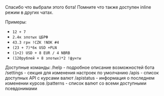 Спасибо что выбрали этого бота!
Помните что также доступен inline режим в других чатах.

Примеры:
- `12 + 7`
- `2.4к злотых ЦБРФ`
- `43.3 грн !CZK !NOK #4`
- `(23 + 7)*6к USD +PLN`
- `(1+2) USD + 8 EUR / 4 NBRB`
- `(120рублей + 8 злотых)*2 !фунты`

Доступные команды: 
/help - подробное описание возможностей бота
/settings - секция для изменения настроек по умолчанию 
/apis - список доступных API c курсами валют 
/apistatus - информация о последнем изменении курсов 
/patterns - список валют со всеми доступными псевдонимами
